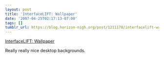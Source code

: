 ```yaml
---
layout: post
title: 'InterfaceLIFT: Wallpaper'
date: '2007-04-25T02:17:13-07:00'
tags: []
tumblr_url: https://blog.horizon-nigh.org/post/1211178/interfacelift-wallpaper
---
```

[InterfaceLIFT: Wallpaper](http://interfacelift.com/wallpaper/)  

Really really nice desktop backgrounds.

